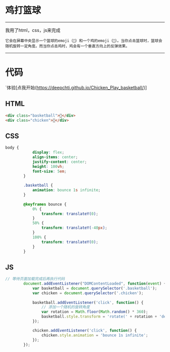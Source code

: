 # 鸡打篮球

---

我用了html，css，js来完成

```它会在屏幕中央显示一个篮球的emoji（🏀）和一个鸡的emoji（🐔）。当你点击篮球时，篮球会随机旋转一定角度。而当你点击鸡时，鸡会有一个垂直方向上的反弹效果。```

---

# 代码
`体验[点我开始(https://deepchti.github.io/Chicken_Play_basketball/)]
## HTML

```html
<div class="basketball">🏀</div>
<div class="chicken">🐔</div>
```

## CSS

```css
body {
            display: flex;
            align-items: center;
            justify-content: center;
            height: 100vh;
            font-size: 5em;
        }
        
        .basketball {
            animation: bounce 1s infinite;
        }
        
        @keyframes bounce {
            0% {
                transform: translateY(0);
            }
            50% {
                transform: translateY(-40px);
            }
            100% {
                transform: translateY(0);
            }
        }
```

## JS

```js
// 等待页面加载完成后再执行代码
        document.addEventListener("DOMContentLoaded", function(event) {
            var basketball = document.querySelector('.basketball');
            var chicken = document.querySelector('.chicken');
            
            basketball.addEventListener('click', function() {
                // 添加一个随机的旋转角度
                var rotation = Math.floor(Math.random() * 360);
                basketball.style.transform = 'rotate(' + rotation + 'deg)';
            });

            chicken.addEventListener('click', function() {
                chicken.style.animation = 'bounce 1s infinite';
            });
        });
```

